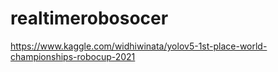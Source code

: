 # realtimerobosocer
https://www.kaggle.com/widhiwinata/yolov5-1st-place-world-championships-robocup-2021
